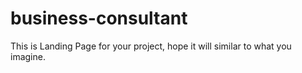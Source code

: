 # business-consultant

This is Landing Page for your project, hope it will similar to what you imagine.

